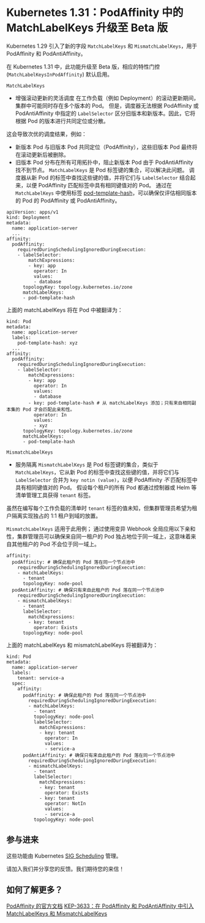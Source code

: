 # Kubernetes 1.31：PodAffinity 中的 MatchLabelKeys 升级至 Beta 版

Kubernetes 1.29 引入了新的字段 `MatchLabelKeys` 和 `MismatchLabelKeys`，用于 PodAffinity 和 PodAntiAffinity。

在 Kubernetes 1.31 中，此功能升级至 Beta 版，相应的特性门控 (`MatchLabelKeysInPodAffinity`) 默认启用。

`MatchLabelKeys`
- 增强滚动更新的灵活调度
在工作负载（例如 Deployment）的滚动更新期间，集群中可能同时存在多个版本的 Pod。
但是，调度器无法根据 PodAffinity 或 PodAntiAffinity 中指定的 `LabelSelector` 区分旧版本和新版本。因此，它将根据 Pod 的版本进行共同定位或分散。

这会导致次优的调度结果，例如：

- 新版本 Pod 与旧版本 Pod 共同定位（PodAffinity），这些旧版本 Pod 最终将在滚动更新后被删除。
- 旧版本 Pod 分布在所有可用拓扑中，阻止新版本 Pod 由于 PodAntiAffinity 找不到节点。
`MatchLabelKeys` 是 Pod 标签键的集合，可以解决此问题。
调度器从新 Pod 的标签中查找这些键的值，并将它们与 `LabelSelector` 结合起来，以便 PodAffinity 匹配标签中具有相同键值对的 Pod。
通过在 `MatchLabelKeys` 中使用标签 [pod-template-hash](/docs/concepts/workloads/controllers/deployment/#pod-template-hash-label)，可以确保仅评估相同版本的 Pod 的 PodAffinity 或 PodAntiAffinity。

```
apiVersion: apps/v1
kind: Deployment
metadata:
  name: application-server
  ...
affinity:
  podAffinity:
    requiredDuringSchedulingIgnoredDuringExecution:
    - labelSelector:
        matchExpressions:
        - key: app
          operator: In
          values:
          - database
      topologyKey: topology.kubernetes.io/zone
      matchLabelKeys:
      - pod-template-hash
```
上面的 matchLabelKeys 将在 Pod 中被翻译为：

```
kind: Pod
metadata:
  name: application-server
  labels:
    pod-template-hash: xyz
  ...
affinity:
  podAffinity:
    requiredDuringSchedulingIgnoredDuringExecution:
    - labelSelector:
        matchExpressions:
        - key: app
          operator: In
          values:
          - database
        - key: pod-template-hash # 从 matchLabelKeys 添加；只有来自相同副本集的 Pod 才会匹配此亲和性。
          operator: In
          values:
          - xyz
      topologyKey: topology.kubernetes.io/zone
      matchLabelKeys:
      - pod-template-hash
```
`MismatchLabelKeys`
- 服务隔离
`MismatchLabelKeys` 是 Pod 标签键的集合，类似于 `MatchLabelKeys`，它从新 Pod 的标签中查找这些键的值，并将它们与 `LabelSelector` 合并为 `key notin (value)`，以便 PodAffinity *不* 匹配标签中具有相同键值对的 Pod。
假设每个租户的所有 Pod 都通过控制器或 Helm 等清单管理工具获得 `tenant` 标签。

虽然在编写每个工作负载的清单时 `tenant` 标签的值未知，但集群管理员希望为租户隔离实现独占的 1:1 租户到域的放置。

`MismatchLabelKeys` 适用于此用例；
通过使用变异 Webhook 全局应用以下亲和性，集群管理员可以确保来自同一租户的 Pod 独占地位于同一域上，这意味着来自其他租户的 Pod 不会位于同一域上。
```
affinity:
  podAffinity: # 确保此租户的 Pod 落在同一个节点池中
    requiredDuringSchedulingIgnoredDuringExecution:
    - matchLabelKeys:
      - tenant
      topologyKey: node-pool
  podAntiAffinity: # 确保只有来自此租户的 Pod 落在同一个节点池中
    requiredDuringSchedulingIgnoredDuringExecution:
    - mismatchLabelKeys:
      - tenant
      labelSelector:
        matchExpressions:
        - key: tenant
          operator: Exists
      topologyKey: node-pool
```
上面的 matchLabelKeys 和 mismatchLabelKeys 将被翻译为：

```
kind: Pod
metadata:
  name: application-server
  labels:
    tenant: service-a
  spec:
    affinity:
      podAffinity: # 确保此租户的 Pod 落在同一个节点池中
        requiredDuringSchedulingIgnoredDuringExecution:
        - matchLabelKeys:
          - tenant
          topologyKey: node-pool
          labelSelector:
            matchExpressions:
            - key: tenant
              operator: In
              values:
              - service-a
      podAntiAffinity: # 确保只有来自此租户的 Pod 落在同一个节点池中
        requiredDuringSchedulingIgnoredDuringExecution:
        - mismatchLabelKeys:
          - tenant
          labelSelector:
            matchExpressions:
            - key: tenant
              operator: Exists
            - key: tenant
              operator: NotIn
              values:
              - service-a
          topologyKey: node-pool
```
## 参与进来
这些功能由 Kubernetes [SIG Scheduling](https://github.com/kubernetes/community/tree/master/sig-scheduling) 管理。

请加入我们并分享您的反馈。我们期待您的来信！

## 如何了解更多？
[PodAffinity 的官方文档](/docs/concepts/scheduling-eviction/assign-pod-node/#inter-pod-affinity-and-anti-affinity) [KEP-3633：在 PodAffinity 和 PodAntiAffinity 中引入 MatchLabelKeys 和 MismatchLabelKeys](https://github.com/kubernetes/enhancements/blob/master/keps/sig-scheduling/3633-matchlabelkeys-to-podaffinity/README.md#story-2)
